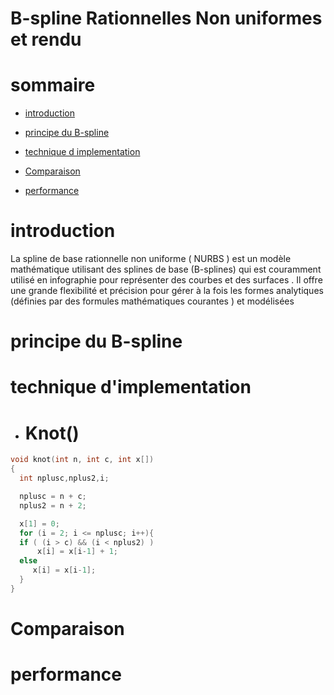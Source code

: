 # B-spline Rationnelles Non uniformes et rendu

# sommaire

- [introduction](#introduction)

- [principe du B-spline](#principe-du-b-spline)
 
- [technique d implementation](#technique-d-implementation)
 
- [Comparaison](#comparaison)
 
- [performance](#performance)



# introduction

La spline de base rationnelle non uniforme ( NURBS ) est un modèle mathématique utilisant des splines de base (B-splines) qui est couramment utilisé en infographie pour représenter des courbes et des surfaces . Il offre une grande flexibilité et précision pour gérer à la fois les formes analytiques (définies par des formules mathématiques courantes ) et modélisées 





# principe du B-spline





# technique d'implementation
- # Knot()


```c
void knot(int n, int c, int x[])
{
  int nplusc,nplus2,i;

  nplusc = n + c;
  nplus2 = n + 2;

  x[1] = 0;
  for (i = 2; i <= nplusc; i++){
  if ( (i > c) && (i < nplus2) )
      x[i] = x[i-1] + 1;
  else
     x[i] = x[i-1];
  }
}

```






# Comparaison





# performance
